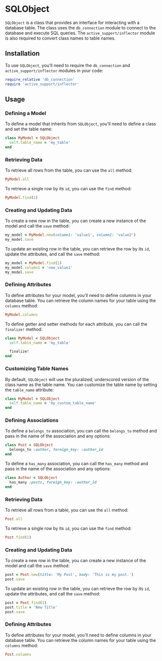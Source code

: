 
# SQLObject

`SQLObject` is a class that provides an interface for interacting with a database table. The class uses the `db_connection` module to connect to the database and execute SQL queries. The `active_support/inflector` module is also required to convert class names to table names.

## Installation

To use `SQLObject`, you'll need to require the `db_connection` and `active_support/inflector` modules in your code:

```ruby
require_relative 'db_connection'
require 'active_support/inflector'
```

## Usage

### Defining a Model

To define a model that inherits from `SQLObject`, you'll need to define a class and set the table name:

```ruby
class MyModel < SQLObject
  self.table_name = 'my_table'
end
```

### Retrieving Data

To retrieve all rows from the table, you can use the `all` method:

```ruby
MyModel.all
```

To retrieve a single row by its `id`, you can use the `find` method:

```ruby
MyModel.find(1)
```

### Creating and Updating Data

To create a new row in the table, you can create a new instance of the model and call the `save` method:

```ruby
my_model = MyModel.new(column1: 'value1', column2: 'value2')
my_model.save
```

To update an existing row in the table, you can retrieve the row by its `id`, update the attributes, and call the `save` method:

```ruby
my_model = MyModel.find(1)
my_model.column1 = 'new_value1'
my_model.save
```

### Defining Attributes

To define attributes for your model, you'll need to define columns in your database table. You can retrieve the column names for your table using the `columns` method:

```ruby
MyModel.columns
```

To define getter and setter methods for each attribute, you can call the `finalize!` method:

```ruby
class MyModel < SQLObject
  self.table_name = 'my_table'

  finalize!
end
```

### Customizing Table Names

By default, `SQLObject` will use the pluralized, underscored version of the class name as the table name. You can customize the table name by setting the `table_name` attribute:

```ruby
class MyModel < SQLObject
  self.table_name = 'my_custom_table_name'
end
```

### Defining Associations

To define a `belongs_to` association, you can call the `belongs_to` method and pass in the name of the association and any options:

```ruby
class Post < SQLObject
  belongs_to :author, foreign_key: :author_id
end
```

To define a `has_many` association, you can call the `has_many` method and pass in the name of the association and any options:

```ruby
class Author < SQLObject
  has_many :posts, foreign_key: :author_id
end
```

### Retrieving Data

To retrieve all rows from a table, you can use the `all` method:

```ruby
Post.all
```

To retrieve a single row by its `id`, you can use the `find` method:

```ruby
Post.find(1)
```

### Creating and Updating Data

To create a new row in the table, you can create a new instance of the model and call the `save` method:

```ruby
post = Post.new(title: 'My Post', body: 'This is my post.')
post.save
```

To update an existing row in the table, you can retrieve the row by its `id`, update the attributes, and call the `save` method:

```ruby
post = Post.find(1)
post.title = 'New Title'
post.save
```

### Defining Attributes

To define attributes for your model, you'll need to define columns in your database table. You can retrieve the column names for your table using the `columns` method:

```ruby
Post.columns
```
